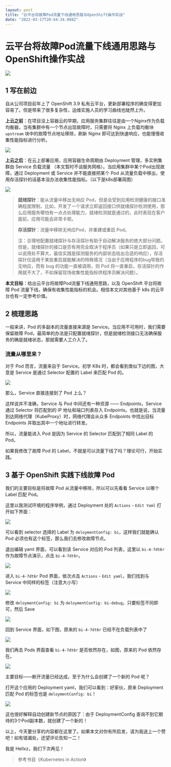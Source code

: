 ```yaml
---
layout: post
title: "云平台将故障Pod流量下线通用思路与OpenShift操作实战"
date: "2022-03-17T20:44:34.088Z"
---
```

云平台将故障Pod流量下线通用思路与OpenShift操作实战
===============================

![](https://img2022.cnblogs.com/blog/1149398/202203/1149398-20220317200041831-775279558.png)

1 写在前边
------

自从公司项目前年上了 OpenShift 3.9 私有云平台，更新部署程序的确变得更加容易了。但是带来了很多复杂性，运维实施人员的学习曲线也陡然上升。

**上云之前**：在项目没上容器云的早期，应用服务集群往往是由一个Nginx作为负载均衡器，当有集群中有一个节点出现故障时，只需要将 Nginx 上负载均衡块 `upstream` 块中的故障节点地址移除，刷新 Nginx 即可达到快速响应，也能慢慢收集性能指标进行分析。

![](https://img2022.cnblogs.com/blog/1149398/202203/1149398-20220317175811271-1743162389.png)

**上云之后**：在云上部署应用，应用容器生命周期由 Deployment 管理，多实例集群由 Service 负载流量 （本文暂时不谈服务网格）。当应用集群中某个Pod出现故障，通过 Deployment 或 Service 并不能直接把某个 Pod 从流量负载中移出，使用存活探针的话基本没办法收集性能指标。（以下是k8s部署简图）

![](https://img2022.cnblogs.com/blog/1149398/202203/1149398-20220317181354510-1723598142.png)

> **就绪探针**：能从流量中移出无响应 Pod，但是会受到应用检测健康的接口准确程度限制，比如，开发了一个请求立即返回接口供就绪探针检测使用，那么应用服务哪怕有一点点处理能力，就绪检测就是通过的，此时表现在客户面前，应用可能会非常卡顿。
> 
> **存活探针**：流量中移除无响应Pod，并重建或重启 Pod。
> 
> 注：合理地配置就绪探针与存活探针有助于自动解决服务的绝大部分问题。但是，就绪探针的接口是否有用完全取决于程序员（如果只是立即返回，可以说用处不算大，最佳实践是探测服务的内部状态给出合适的响应），存活探针仅适用于某些重启就能解决的特殊情况（当由于应用程序的bug导致的无响应，而有 bug 的功能一直被调用，则 Pod 将一直重启，存活探针的作用就不大了，不如保留现场收集性能指标供程序员解决问题）。

**本文目标**：给出云平台将故障Pod流量下线通用思路，以及 OpenShift 平台将故障 Pod 流量下线，确保有收集性能指标的机会。相信本文对其他基于 k8s 的云平台也有一定参考价值。

2 梳理思路
------

一般来讲，Pod 的多副本的流量直接来源是 Service。当应用不可用时，我们需要保留故障 Pod，最简单的办法是只配置就绪探针，但是就绪检测接口无法确保服务的确是就绪状态，那就需要人工介入了。

### 流量从哪里来？

对于 Pod 而言，流量来自于 Service。初学 K8s 时，都会看到类似下边的图，大意是 Service 是通过 Selector 配置的 Label 来匹配 Pod 的。

![](https://img2022.cnblogs.com/blog/1149398/202203/1149398-20220317182733009-819743323.png)

那么，Service 直接连接到了 Pod 上么？

这样说并不准确，Service 与 Pod 中间还有一种资源 —— Endpoints，Service 通过 Selector 将匹配到的 IP 地址和端口列表存入 Endpoints。也就是说，当流量到达网络代理（KubeProxy）时，网络代理会从众多 Endpoints 中找出目标 Endpoints 并取出其中一个地址进行转发。

所以，流量能进入 Pod 是因为 Service 的 Selector 匹配到了相同 Label 的 Pod。

如果我修改了故障 Pod 的 Label，不就是可以流量下线了吗？理论可行，开始实践。

3 基于 OpenShift 实践下线故障 Pod
-------------------------

我们的主要目标是将故障 Pod 从流量中移除，所以可以先看看 Service 以哪个 Label 匹配 Pod。

这里以我测试环境的程序举例，通过 Deployment 处的 `Actions` - `Edit Yaml` 打开如下界面：

![](https://img2022.cnblogs.com/blog/1149398/202203/1149398-20220317193152950-1593254100.png)

可以看到 selector 选择的 Label 为 `deloymentConfig: bi`，这样我们就能确认 Pod 必须也有这个标签，那么我们去修改故障节点。

退出编辑 yaml 界面，可以看到该 Service 对应的 Pod 列表，这里以 `bi-4-7dt6r` 作为故障节点演示，点击 `bi-4-7dt6r`。

![](https://img2022.cnblogs.com/blog/1149398/202203/1149398-20220317193452434-729656530.png)

进入 `bi-4-7dt6r` Pod 界面，依次点击 `Actions` - `Edit yaml`，我们找到与 Service 中同样的标签（注意大小写）

![](https://img2022.cnblogs.com/blog/1149398/202203/1149398-20220317193655910-1565018529.png)

修改 `deloymentConfig: bi` 为 `deloymentConfig: bi-debug`，只要标签不同即可，然后 Save

![](https://img2022.cnblogs.com/blog/1149398/202203/1149398-20220317194037022-1968704426.png)

回到 Service 界面，如下图，原来的 `bi-4-7dt6r` 已经不在负载列表中了

![](https://img2022.cnblogs.com/blog/1149398/202203/1149398-20220317194256605-272742540.png)

我们再去 Pods 界面查看 `bi-4-7dt6r` 是否依然存在，如图，原来的 Pod 依然存在。

![](https://img2022.cnblogs.com/blog/1149398/202203/1149398-20220317194639152-192514436.png)

主要目标——断开流量已经达成，至于为什么会创建了一个新的 Pod 呢？

打开这个应用的 Deployment yaml，我们可以看到：好家伙，原来 Deployment 匹配 Pod 的标签也是 `deloymentConfig: bi`！

![](https://img2022.cnblogs.com/blog/1149398/202203/1149398-20220317192654901-1251681710.png)

这也很好解释自动创建新节点的原因了：由于 DeploymentConfig 查询不到它期待的3个Pod副本数，就创建了一个新的！

以上，今天要分享的内容都在这里了。如果本文对你有所启发，请为我送上一个赞吧！如有错漏处，还望评论告知一二！

我是 Hellxz，我们下次再见！

> 参考书目《Kubernetes in Action》